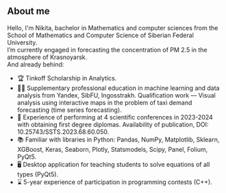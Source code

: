 ## About me

Hello, I'm Nikita, bachelor in Mathematics and computer sciences from the School of Mathematics and Computer Science of Siberian Federal University.  
I’m currently engaged in forecasting the concentration of PM 2.5 in the atmosphere of Krasnoyarsk.  
And already behind:

- :trophy: Tinkoff Scholarship in Analytics.
- :man_student: Supplementary professional education in machine learning and data analysis from Yandex, SibFU, Ingosstrakh. Qualification work — Visual analysis using interactive maps in the problem of taxi demand forecasting (time series forecasting).
- 🚀 Experience of performing at 4 scientific conferences in 2023-2024 with obtaining first degree diplomas. Availability of publication, DOI: 10.25743/SSTS.2023.68.60.050.
- :books: Familiar with libraries in Python: Pandas, NumPy, Matplotlib, Sklearn, XGBoost, Keras, Seaborn, Plotly, Statsmodels, Scipy, Panel, Folium, PyQt5.
- :desktop_computer: Desktop application for teaching students to solve equations of all types (PyQt5).
- :hourglass: 5-year experience of participation in programming contests (C++).
